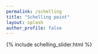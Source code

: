 ```yaml
---
permalink: /schelling
title: "Schelling point"
layout: splash
author_profile: false
---
```


{% include schelling_slider.html %}
